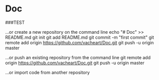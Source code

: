 # Doc
###TEST

…or create a new repository on the command line
echo "# Doc" >> README.md
git init
git add README.md
git commit -m "first commit"
git remote add origin https://github.com/vacheart/Doc.git
git push -u origin master



…or push an existing repository from the command line
git remote add origin https://github.com/vacheart/Doc.git
git push -u origin master


…or import code from another repository

